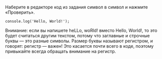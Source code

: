 Наберите в редакторе код из задания символ в символ и нажмите «Проверить».

    console.log('Hello, World!');

Внимание: если вы напишете heLLo, woRld! вместо Hello, World!, то это будет считаться другим текстом, потому что заглавные и строчные буквы — это разные символы. Размер буквы называют регистром, и говорят: регистр — важен! Это касается почти всего в коде, поэтому привыкайте всегда обращать внимание на регистр.